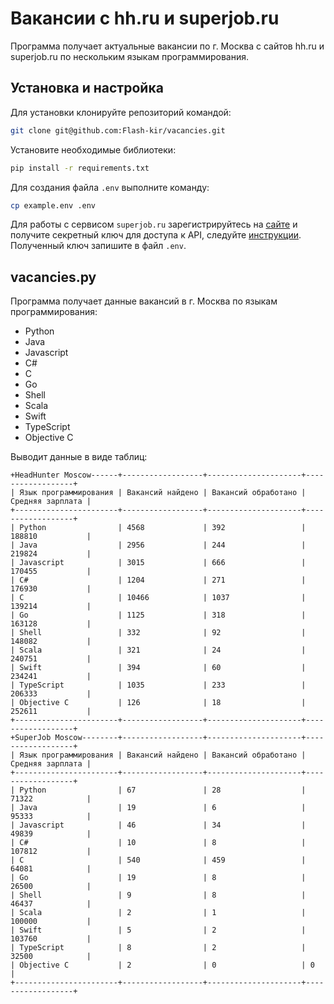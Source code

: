# Вакансии с hh.ru и superjob.ru
Программа получает актуальные вакансии по г. Москва с сайтов hh.ru и superjob.ru по нескольким языкам программирования.

## Установка и настройка
Для установки клонируйте репозиторий командой:
```bash
git clone git@github.com:Flash-kir/vacancies.git
```
Установите необходимые библиотеки:
```bash
pip install -r requirements.txt
```
Для создания файла `.env` выполните команду:
```bash
cp example.env .env
```
Для работы с сервисом `superjob.ru` зарегистрируйтесь на [сайте]('https://kirov-kaluga.superjob.ru/') и получите секретный ключ для доступа к API, следуйте [инструкции](https://api.superjob.ru/#gettin). Полученный ключ запишите в файл `.env`.

## vacancies.py

Программа получает данные вакансий в г. Москва по языкам программирования:

- Python
- Java
- Javascript
- C#
- C
- Go
- Shell
- Scala
- Swift
- TypeScript
- Objective C

Выводит данные в виде таблиц:
```
+HeadHunter Moscow------+------------------+---------------------+------------------+
| Язык программирования | Вакансий найдено | Вакансий обработано | Средняя зарплата |
+-----------------------+------------------+---------------------+------------------+
| Python                | 4568             | 392                 | 188810           |
| Java                  | 2956             | 244                 | 219824           |
| Javascript            | 3015             | 666                 | 170455           |
| C#                    | 1204             | 271                 | 176930           |
| C                     | 10466            | 1037                | 139214           |
| Go                    | 1125             | 318                 | 163128           |
| Shell                 | 332              | 92                  | 148082           |
| Scala                 | 321              | 24                  | 240751           |
| Swift                 | 394              | 60                  | 234241           |
| TypeScript            | 1035             | 233                 | 206333           |
| Objective C           | 126              | 18                  | 252611           |
+-----------------------+------------------+---------------------+------------------+
+SuperJob Moscow--------+------------------+---------------------+------------------+
| Язык программирования | Вакансий найдено | Вакансий обработано | Средняя зарплата |
+-----------------------+------------------+---------------------+------------------+
| Python                | 67               | 28                  | 71322            |
| Java                  | 19               | 6                   | 95333            |
| Javascript            | 46               | 34                  | 49839            |
| C#                    | 10               | 8                   | 107812           |
| C                     | 540              | 459                 | 64081            |
| Go                    | 19               | 8                   | 26500            |
| Shell                 | 9                | 8                   | 46437            |
| Scala                 | 2                | 1                   | 100000           |
| Swift                 | 5                | 2                   | 103760           |
| TypeScript            | 8                | 2                   | 32500            |
| Objective C           | 2                | 0                   | 0                |
+-----------------------+------------------+---------------------+------------------+
```
